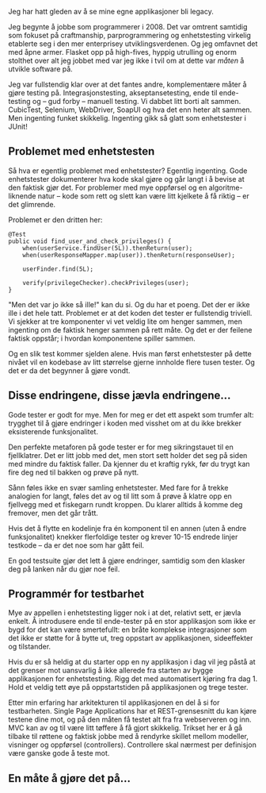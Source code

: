 Jeg har hatt gleden av å se mine egne applikasjoner bli legacy.

Jeg begynte å jobbe som programmerer i 2008. Det var omtrent samtidig som fokuset på craftmanship, parprogrammering og enhetstesting virkelig etablerte seg i den mer enterprisey utviklingsverdenen. Og jeg omfavnet det med åpne armer. Flasket opp på high-fives, hyppig utrulling og enorm stolthet over alt jeg jobbet med var jeg ikke i tvil om at dette var _måten_ å utvikle software på.

Jeg var fullstendig klar over at det fantes andre, komplementære måter å gjøre testing på. Integrasjonstesting, akseptansetesting, ende til ende-testing og – gud forby – manuell testing. Vi dabbet litt borti alt sammen. CubicTest, Selenium, WebDriver, SoapUI og hva det enn heter alt sammen. Men ingenting funket skikkelig. Ingenting gikk så glatt som enhetstester i JUnit!

Problemet med enhetstesten
--------------------------

Så hva er egentlig problemet med enhetstester? Egentlig ingenting. Gode enhetstester dokumenterer hva kode skal gjøre og går langt i å bevise at den faktisk gjør det. For problemer med mye oppførsel og en algoritme-liknende natur – kode som rett og slett kan være litt kjelkete å få riktig – er det glimrende.

Problemet er den dritten her:

    @Test
    public void find_user_and_check_privileges() {
        when(userService.findUser(5L)).thenReturn(user);
        when(userResponseMapper.map(user)).thenReturn(responseUser);

        userFinder.find(5L);

        verify(privilegeChecker).checkPrivileges(user);
    }

"Men det var jo ikke så ille!" kan du si. Og du har et poeng. Det der er ikke ille i det hele tatt. Problemet er at det koden det tester er fullstendig triviell. Vi sjekker at tre komponenter vi vet veldig lite om henger sammen, men ingenting om de faktisk henger sammen på rett måte. Og det er der feilene faktisk oppstår; i hvordan komponentene spiller sammen.

Og en slik test kommer sjelden alene. Hvis man først enhetstester på dette nivået vil en kodebase av litt størrelse gjerne innholde flere tusen tester. Og det er da det begynner å gjøre vondt.

Disse endringene, disse jævla endringene…
-----------------------------------------

Gode tester er godt for mye. Men for meg er det ett aspekt som trumfer alt: trygghet til å gjøre endringer i koden med visshet om at du ikke brekker eksisterende funksjonalitet.

Den perfekte metaforen på gode tester er for meg sikringstauet til en fjellklatrer. Det er litt jobb med det, men stort sett holder det seg på siden med mindre du faktisk faller. Da kjenner du et kraftig rykk, før du trygt kan fire deg ned til bakken og prøve på nytt.

Sånn føles ikke en svær samling enhetstester. Med fare for å trekke analogien for langt, føles det av og til litt som å prøve å klatre opp en fjellvegg med et fiskegarn rundt kroppen. Du klarer alltids å komme deg fremover, men det går trått.

Hvis det å flytte en kodelinje fra én komponent til en annen (uten å endre funksjonalitet) knekker flerfoldige tester og krever 10-15 endrede linjer testkode – da er det noe som har gått feil.

En god testsuite gjør det lett å gjøre endringer, samtidig som den klasker deg på lanken når du gjør noe feil.

Programmér for testbarhet
-------------------------
Mye av appellen i enhetstesting ligger nok i at det, relativt sett, er jævla enkelt. Å introdusere ende til ende-tester på en stor applikasjon som ikke er bygd for det kan være smertefullt: en bråte komplekse integrasjoner som det ikke er støtte for å bytte ut, treg oppstart av applikasjonen, sideeffekter og tilstander.

Hvis du er så heldig at du starter opp en ny applikasjon i dag vil jeg påstå at det grenser mot uansvarlig å ikke allerede fra starten av bygge applikasjonen for enhetstesting. Rigg det med automatisert kjøring fra dag 1. Hold et veldig tett øye på oppstartstiden på applikasjonen og trege tester.

Etter min erfaring har arkitekturen til applikasjonen en del å si for testbarheten. Single Page Applications har et REST-grensesnitt du kan kjøre testene dine mot, og på den måten få testet alt fra fra webserveren og inn. MVC kan av og til være litt tøffere å få gjort skikkelig. Trikset her er å gå tilbake til røttene og faktisk jobbe med å rendyrke skillet mellom modeller, visninger og oppførsel (controllers). Controllere skal nærmest per definisjon være ganske gode å teste mot.

En måte å gjøre det på…
-----------------------
